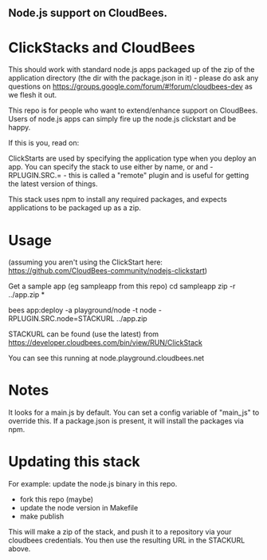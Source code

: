 ## Node.js support on CloudBees.

# ClickStacks and CloudBees
This should work with standard node.js apps packaged up of the zip of the application directory (the dir with the package.json in it) - please do ask any questions on
https://groups.google.com/forum/#!forum/cloudbees-dev as we flesh it out.

This repo is for people who want to extend/enhance support on CloudBees. Users of 
node.js apps can simply fire up the node.js clickstart and be happy.

If this is you, read on: 

ClickStarts are used by specifying the application type when you deploy an app. 
You can specify the stack to use either by name, or <name> and 
-RPLUGIN.SRC.<name>=<url> - this is called a "remote" plugin and is useful for 
getting the latest version of things.

This stack uses npm to install any required packages, and expects applications 
to be packaged up as a zip. 

# Usage

(assuming you aren't using the ClickStart here: https://github.com/CloudBees-community/nodejs-clickstart)

Get a sample app (eg sampleapp from this repo)
cd sampleapp
zip -r ../app.zip *

bees app:deploy -a playground/node -t node -RPLUGIN.SRC.node=STACKURL ../app.zip 

STACKURL can be found (use the latest) from https://developer.cloudbees.com/bin/view/RUN/ClickStack

You can see this running at node.playground.cloudbees.net

# Notes
It looks for a main.js by default. You can set a config variable of "main_js" to override this.
If a package.json is present, it will install the packages via npm.

# Updating this stack

For example: update the node.js binary in this repo.

* fork this repo (maybe)
* update the node version in Makefile
* make publish

This will make a zip of the stack, and push it to a repository via your cloudbees credentials. 
You then use the resulting URL in the STACKURL above.


